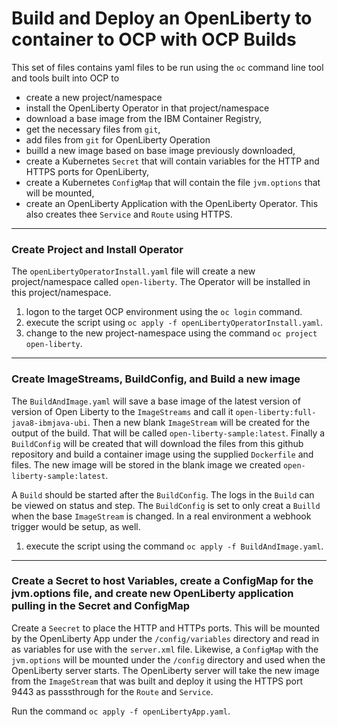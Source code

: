 # Build and Deploy an OpenLiberty to container to OCP with OCP Builds #

This set of files contains yaml files to be run using the `oc` command line tool and tools built into OCP to 
- create a new project/namespace
- install the OpenLiberty Operator in that project/namespace
- download a base image from the IBM Container Registry, 
- get the necessary files from `git`, 
- add files from `git` for OpenLiberty Operation
- builld a new image based on base image previously downloaded, 
- create a Kubernetes `Secret` that will contain variables for the HTTP and HTTPS ports for OpenLiberty,
- create a Kubernetes `ConfigMap` that will contain the file `jvm.options` that will be mounted,
- create an OpenLiberty Application with the OpenLiberty Operator.  This also creates thee `Service` and `Route` using HTTPS.
---
### Create Project and Install Operator ###

The `openLibertyOperatorInstall.yaml` file will create a new project/namespace called `open-liberty`.  The Operator will be installed in this project/namespace.

1. logon to the target OCP environment using the `oc login` command.
2. execute the script using `oc apply -f openLibertyOperatorInstall.yaml`.
3. change to the new project-namespace using the command `oc project open-liberty`.
---
### Create ImageStreams, BuildConfig, and Build a new image ###

The `BuildAndImage.yaml` will save a base image of the latest version of version of Open Liberty to the `ImageStreams` and call it `open-liberty:full-java8-ibmjava-ubi`.  Then a new blank `ImageStream` will be created for the output of the build.  That will be called `open-liberty-sample:latest`.  Finally a `BuildConfig` will be created that will download the files from this github repository and build a container image using the supplied `Dockerfile` and files.  The new image will be stored in the blank image we created `open-liberty-sample:latest`.

A `Build` should be started after the `BuildConfig`.  The logs in the `Build` can be viewed on status and step.  The `BuildConfig` is set to only creat a `Builld` when the base `ImageStream` is changed.  In a real environment a webhook trigger would be setup, as well.

1. execute the script using the command `oc apply -f BuildAndImage.yaml`.
---
### Create a Secret to host Variables, create a ConfigMap for the jvm.options file, and create new OpenLiberty application pulling in the Secret and ConfigMap ###

Create a `Seecret` to place the HTTP and HTTPs ports.  This will be mounted by the OpenLiberty App under the `/config/variables` directory and read in as variables for use with the `server.xml` file.  Likewise, a `ConfigMap` with the `jvm.options` will be mounted under the `/config` directory and used when the OpenLiberty server starts.  The OpenLiberty server will take the new image from the `ImageStream` that was built and deploy it using the HTTPS port 9443 as passsthrough for the `Route` and `Service`.  

Run the command `oc apply -f openLibertyApp.yaml`.
